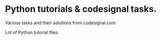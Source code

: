 # Python tutorials & codesignal tasks.

Various tasks and their solutions from codesignal.com

Lot of Python tutorial files.
